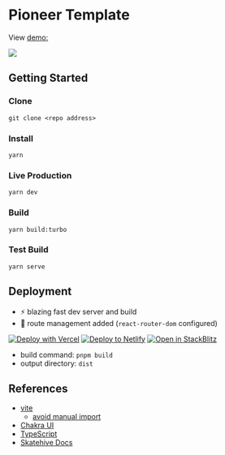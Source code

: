 # Pioneer Template

View [demo:](https://pepioneer.vercel.app/)

![](https://i.gifer.com/origin/f1/f1a737e4cfba336f974af05abab62c8f_w200.gif)



## Getting Started

### Clone 

`git clone <repo address>`

### Install 

`yarn`

### Live Production 

`yarn dev`

### Build 

`yarn build:turbo` 

### Test Build 

`yarn serve`



## Deployment

- ⚡ blazing fast dev server and build
- 🔗 route management added (`react-router-dom` configured)

[![Deploy with Vercel](https://vercel.com/button)](https://vercel.com/import/git?s=https://github.com/sozonome/vite-react-chakra-starter) [![Deploy to Netlify](https://www.netlify.com/img/deploy/button.svg)](https://app.netlify.com/start/deploy?repository=https://github.com/sozonome/vite-react-chakra-starter)
[![Open in StackBlitz](https://developer.stackblitz.com/img/open_in_stackblitz.svg)](https://stackblitz.com/github/sozonome/vite-react-chakra-starter)

- build command: `pnpm build`
- output directory: `dist`

## References

- [vite](https://vitejs.dev)
  - [avoid manual import](https://vitejs.dev/guide/features.html#jsx)
- [Chakra UI](https://chakra-ui.com/)
- [TypeScript](https://www.typescriptlang.org)
- [Skatehive Docs](https://docs.skatehive.app)
